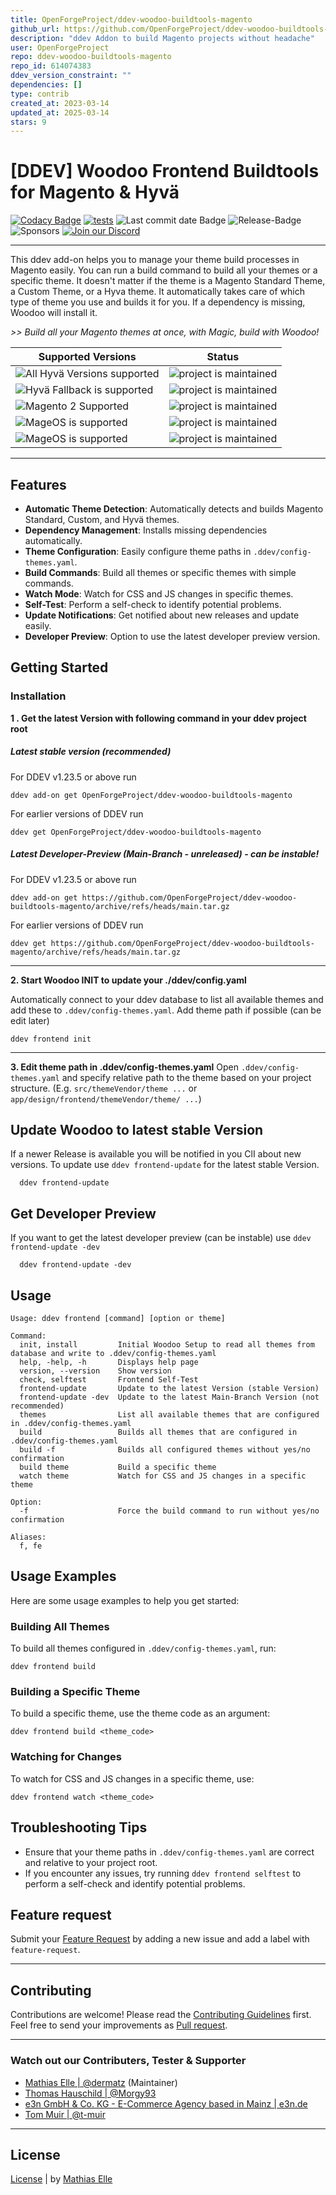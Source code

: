 ```yaml
---
title: OpenForgeProject/ddev-woodoo-buildtools-magento
github_url: https://github.com/OpenForgeProject/ddev-woodoo-buildtools-magento
description: "ddev Addon to build Magento projects without headache"
user: OpenForgeProject
repo: ddev-woodoo-buildtools-magento
repo_id: 614074383
ddev_version_constraint: ""
dependencies: []
type: contrib
created_at: 2023-03-14
updated_at: 2025-03-14
stars: 9
---
```


# [DDEV] Woodoo Frontend Buildtools for Magento & Hyvä

[![Codacy Badge](https://app.codacy.com/project/badge/Grade/ac65544f530a4240a282f4bf988abb90)](https://app.codacy.com/gh/OpenForgeProject/ddev-woodoo-buildtools-magento/dashboard?utm_source=gh&utm_medium=referral&utm_content=&utm_campaign=Badge_grade) [![tests](https://github.com/OpenForgeProject/ddev-woodoo-buildtools-magento/actions/workflows/tests.yml/badge.svg)](https://github.com/OpenForgeProject/ddev-woodoo-buildtools-magento/actions/workflows/tests.yml) <img src="https://img.shields.io/github/last-commit/OpenForgeProject/ddev-woodoo-buildtools-magento" alt="Last commit date Badge">
<img src="https://img.shields.io/github/v/release/OpenForgeProject/ddev-woodoo-buildtools-magento" alt="Release-Badge"> <img src="https://img.shields.io/github/sponsors/dermatz" alt="Sponsors"> [<img src="https://img.shields.io/badge/Discord-Join%20Chat-orange" alt="Join our Discord">](https://discord.gg/H5CjMXQQHn)

---

This ddev add-on helps you to manage your theme build processes in Magento easily. You can run a build command to build all your themes or a specific theme. It doesn't matter if the theme is a Magento Standard Theme, a Custom Theme, or a Hyva theme. It automatically takes care of which type of theme you use and builds it for you. If a dependency is missing, Woodoo will install it.

_>> Build all your Magento themes at once, with Magic, build with Woodoo!_

| Supported Versions                                                                                                        | Status                                                                    |
| ------------------------------------------------------------------------------------------------------------------------- | ------------------------------------------------------------------------- |
| <img src="https://img.shields.io/badge/Magento_2_Hyvä_(all_Versions)-Supported-43A047" alt="All Hyvä Versions supported"> | ![project is maintained](https://img.shields.io/maintenance/yes/2025.svg) |
| <img src="https://img.shields.io/badge/Magento_2_Hyvä_Fallback-Supported-43A047" alt="Hyvä Fallback is supported">        | ![project is maintained](https://img.shields.io/maintenance/yes/2025.svg) |
| <img src="https://img.shields.io/badge/Magento_2.x-Supported-43A047" alt="Magento 2 Supported">                           | ![project is maintained](https://img.shields.io/maintenance/yes/2025.svg) |
| <img src="https://img.shields.io/badge/MageOS-Supported-43A047" alt="MageOS is supported">                                | ![project is maintained](https://img.shields.io/maintenance/yes/2025.svg) |
| <img src="https://img.shields.io/badge/Avanta B2B-Supported-43A047" alt="MageOS is supported">                            | ![project is maintained](https://img.shields.io/maintenance/yes/2025.svg) |

---

## Features

- **Automatic Theme Detection**: Automatically detects and builds Magento Standard, Custom, and Hyvä themes.
- **Dependency Management**: Installs missing dependencies automatically.
- **Theme Configuration**: Easily configure theme paths in `.ddev/config-themes.yaml`.
- **Build Commands**: Build all themes or specific themes with simple commands.
- **Watch Mode**: Watch for CSS and JS changes in specific themes.
- **Self-Test**: Perform a self-check to identify potential problems.
- **Update Notifications**: Get notified about new releases and update easily.
- **Developer Preview**: Option to use the latest developer preview version.

## Getting Started

### Installation

**1 . Get the latest Version with following command in your ddev project root**

##### Latest stable version (recommended)

For DDEV v1.23.5 or above run

```shell
ddev add-on get OpenForgeProject/ddev-woodoo-buildtools-magento
```

For earlier versions of DDEV run

```shell
ddev get OpenForgeProject/ddev-woodoo-buildtools-magento
```

##### Latest Developer-Preview (Main-Branch - unreleased) - can be instable!

For DDEV v1.23.5 or above run

```shell
ddev add-on get https://github.com/OpenForgeProject/ddev-woodoo-buildtools-magento/archive/refs/heads/main.tar.gz
```

For earlier versions of DDEV run

```shell
ddev get https://github.com/OpenForgeProject/ddev-woodoo-buildtools-magento/archive/refs/heads/main.tar.gz
```

---

**2. Start Woodoo INIT to update your ./ddev/config.yaml**

Automatically connect to your ddev database to list all available themes and add these to `.ddev/config-themes.yaml`. Add theme path if possible (can be edit later)

```shell
ddev frontend init
```

---

**3. Edit theme path in .ddev/config-themes.yaml**
Open `.ddev/config-themes.yaml` and specify relative path to the theme based on your project structure. (E.g. `src/themeVendor/theme ...` or `app/design/frontend/themeVendor/theme/ ...`)

## Update Woodoo to latest stable Version

If a newer Release is available you will be notified in you ClI about new versions. To update use `ddev frontend-update` for the latest stable Version.

```shell
  ddev frontend-update
```

## Get Developer Preview

If you want to get the latest developer preview (can be instable) use `ddev frontend-update -dev`

```shell
  ddev frontend-update -dev
```

## Usage

```shell
Usage: ddev frontend [command] [option or theme]

Command:
  init, install         Initial Woodoo Setup to read all themes from database and write to .ddev/config-themes.yaml
  help, -help, -h       Displays help page
  version, --version    Show version
  check, selftest       Frontend Self-Test
  frontend-update       Update to the latest Version (stable Version)
  frontend-update -dev  Update to the latest Main-Branch Version (not recommended)
  themes                List all available themes that are configured in .ddev/config-themes.yaml
  build                 Builds all themes that are configured in .ddev/config-themes.yaml
  build -f              Builds all configured themes without yes/no confirmation
  build theme           Build a specific theme
  watch theme           Watch for CSS and JS changes in a specific theme

Option:
  -f                    Force the build command to run without yes/no confirmation

Aliases:
  f, fe
```

## Usage Examples

Here are some usage examples to help you get started:

### Building All Themes

To build all themes configured in `.ddev/config-themes.yaml`, run:

```shell
ddev frontend build
```

### Building a Specific Theme

To build a specific theme, use the theme code as an argument:

```shell
ddev frontend build <theme_code>
```

### Watching for Changes

To watch for CSS and JS changes in a specific theme, use:

```shell
ddev frontend watch <theme_code>
```

## Troubleshooting Tips

-   Ensure that your theme paths in `.ddev/config-themes.yaml` are correct and relative to your project root.
-   If you encounter any issues, try running `ddev frontend selftest` to perform a self-check and identify potential problems.

## Feature request

Submit your [Feature Request](https://github.com/OpenForgeProject/ddev-woodoo-buildtools-magento/issues) by adding a new issue and add a label with `feature-request`.

---

## Contributing

Contributions are welcome! Please read the [Contributing Guidelines](https://github.com/OpenForgeProject/ddev-woodoo-buildtools-magento/blob/main/./CONTRIBUTING.md) first.
Feel free to send your improvements as [Pull request](https://github.com/OpenForgeProject/ddev-woodoo-buildtools-magento/pulls).

---

### Watch out our Contributers, Tester & Supporter

-   [Mathias Elle | @dermatz](https://github.com/dermatz) (Maintainer)
-   [Thomas Hauschild | @Morgy93](https://github.com/Morgy93)
-   [e3n GmbH & Co. KG - E-Commerce Agency based in Mainz | e3n.de](https://e3n.de)
-   [Tom Muir | @t-muir](https://github.com/t-muir)

---

## License

[License](https://github.com/OpenForgeProject/ddev-woodoo-buildtools-magento/blob/main/./LICENSE) | by [Mathias Elle](https://www.linkedin.com/in/mathias-elle-842783102/)
